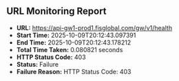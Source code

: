 ## URL Monitoring Report

- **URL:** https://api-gw1-prod1.fisglobal.com/gw/v1/health
- **Start Time:** 2025-10-09T20:12:43.097391
- **End Time:** 2025-10-09T20:12:43.178212
- **Total Time Taken:** 0.080821 seconds
- **HTTP Status Code:** 403
- **Status:** Failure
- **Failure Reason:** HTTP Status Code: 403

